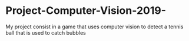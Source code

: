# Project-Computer-Vision-2019-
My project consist in a game that uses computer vision to detect a tennis ball that is used to catch bubbles
